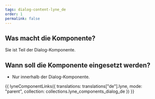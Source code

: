 ```yaml
---
tags: dialog-content-lyne_de
order: 1
permalink: false
---
```


## Was macht die Komponente?
Sie ist Teil der Dialog-Komponente.

## Wann soll die Komponente eingesetzt werden?
* Nur innerhalb der Dialog-Komponente.

{{ lyneComponentLinks({
  translations: translations["de"].lyne,
  mode: "parent",
  collection: collections.lyne_components_dialog_de
}) }}